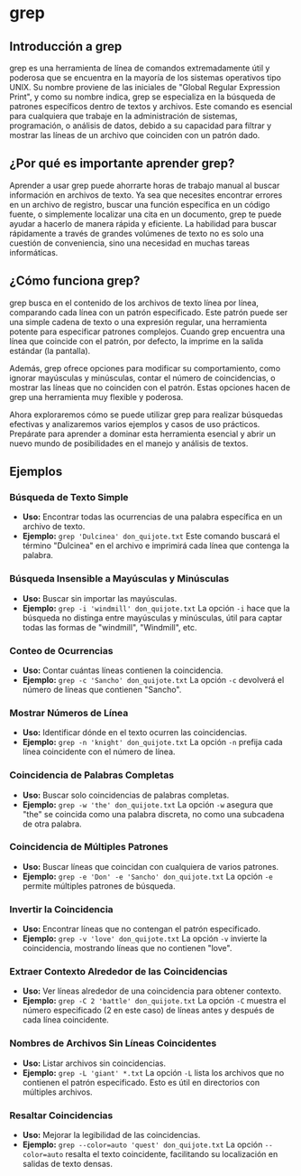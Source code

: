 # grep

## Introducción a grep

grep es una herramienta de línea de comandos extremadamente útil y poderosa que se encuentra en la mayoría de los sistemas operativos tipo UNIX. Su nombre proviene de las iniciales de "Global Regular Expression Print", y como su nombre indica, grep se especializa en la búsqueda de patrones específicos dentro de textos y archivos. Este comando es esencial para cualquiera que trabaje en la administración de sistemas, programación, o análisis de datos, debido a su capacidad para filtrar y mostrar las líneas de un archivo que coinciden con un patrón dado.

## ¿Por qué es importante aprender grep?

Aprender a usar grep puede ahorrarte horas de trabajo manual al buscar información en archivos de texto. Ya sea que necesites encontrar errores en un archivo de registro, buscar una función específica en un código fuente, o simplemente localizar una cita en un documento, grep te puede ayudar a hacerlo de manera rápida y eficiente. La habilidad para buscar rápidamente a través de grandes volúmenes de texto no es solo una cuestión de conveniencia, sino una necesidad en muchas tareas informáticas.

## ¿Cómo funciona grep?

grep busca en el contenido de los archivos de texto línea por línea, comparando cada línea con un patrón especificado. Este patrón puede ser una simple cadena de texto o una expresión regular, una herramienta potente para especificar patrones complejos. Cuando grep encuentra una línea que coincide con el patrón, por defecto, la imprime en la salida estándar (la pantalla).

Además, grep ofrece opciones para modificar su comportamiento, como ignorar mayúsculas y minúsculas, contar el número de coincidencias, o mostrar las líneas que no coinciden con el patrón. Estas opciones hacen de grep una herramienta muy flexible y poderosa.

Ahora exploraremos cómo se puede utilizar grep para realizar búsquedas efectivas y analizaremos varios ejemplos y casos de uso prácticos. Prepárate para aprender a dominar esta herramienta esencial y abrir un nuevo mundo de posibilidades en el manejo y análisis de textos.

## Ejemplos

### Búsqueda de Texto Simple

- **Uso:** Encontrar todas las ocurrencias de una palabra específica en un archivo de texto.
- **Ejemplo:** `grep 'Dulcinea' don_quijote.txt`
Este comando buscará el término "Dulcinea" en el archivo e imprimirá cada línea que contenga la palabra.

### Búsqueda Insensible a Mayúsculas y Minúsculas

- **Uso:** Buscar sin importar las mayúsculas.
- **Ejemplo:** `grep -i 'windmill' don_quijote.txt`
La opción `-i` hace que la búsqueda no distinga entre mayúsculas y minúsculas, útil para captar todas las formas de "windmill", "Windmill", etc.

### Conteo de Ocurrencias

- **Uso:** Contar cuántas líneas contienen la coincidencia.
- **Ejemplo:** `grep -c 'Sancho' don_quijote.txt`
La opción `-c` devolverá el número de líneas que contienen "Sancho".

### Mostrar Números de Línea

- **Uso:** Identificar dónde en el texto ocurren las coincidencias.
- **Ejemplo:** `grep -n 'knight' don_quijote.txt`
La opción `-n` prefija cada línea coincidente con el número de línea.

### Coincidencia de Palabras Completas

- **Uso:** Buscar solo coincidencias de palabras completas.
- **Ejemplo:** `grep -w 'the' don_quijote.txt`
La opción `-w` asegura que "the" se coincida como una palabra discreta, no como una subcadena de otra palabra.

### Coincidencia de Múltiples Patrones

- **Uso:** Buscar líneas que coincidan con cualquiera de varios patrones.
- **Ejemplo:** `grep -e 'Don' -e 'Sancho' don_quijote.txt`
La opción `-e` permite múltiples patrones de búsqueda.

### Invertir la Coincidencia

- **Uso:** Encontrar líneas que no contengan el patrón especificado.
- **Ejemplo:** `grep -v 'love' don_quijote.txt`
La opción `-v` invierte la coincidencia, mostrando líneas que no contienen "love".

### Extraer Contexto Alrededor de las Coincidencias

- **Uso:** Ver líneas alrededor de una coincidencia para obtener contexto.
- **Ejemplo:** `grep -C 2 'battle' don_quijote.txt`
La opción `-C` muestra el número especificado (2 en este caso) de líneas antes y después de cada línea coincidente.

### Nombres de Archivos Sin Líneas Coincidentes

- **Uso:** Listar archivos sin coincidencias.
- **Ejemplo:** `grep -L 'giant' *.txt`
La opción `-L` lista los archivos que no contienen el patrón especificado. Esto es útil en directorios con múltiples archivos.

### Resaltar Coincidencias

- **Uso:** Mejorar la legibilidad de las coincidencias.
- **Ejemplo:** `grep --color=auto 'quest' don_quijote.txt`
La opción `--color=auto` resalta el texto coincidente, facilitando su localización en salidas de texto densas.
